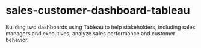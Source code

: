 # sales-customer-dashboard-tableau
Building two dashboards using Tableau to help stakeholders, including sales managers and executives, analyze sales performance and customer behavior.
